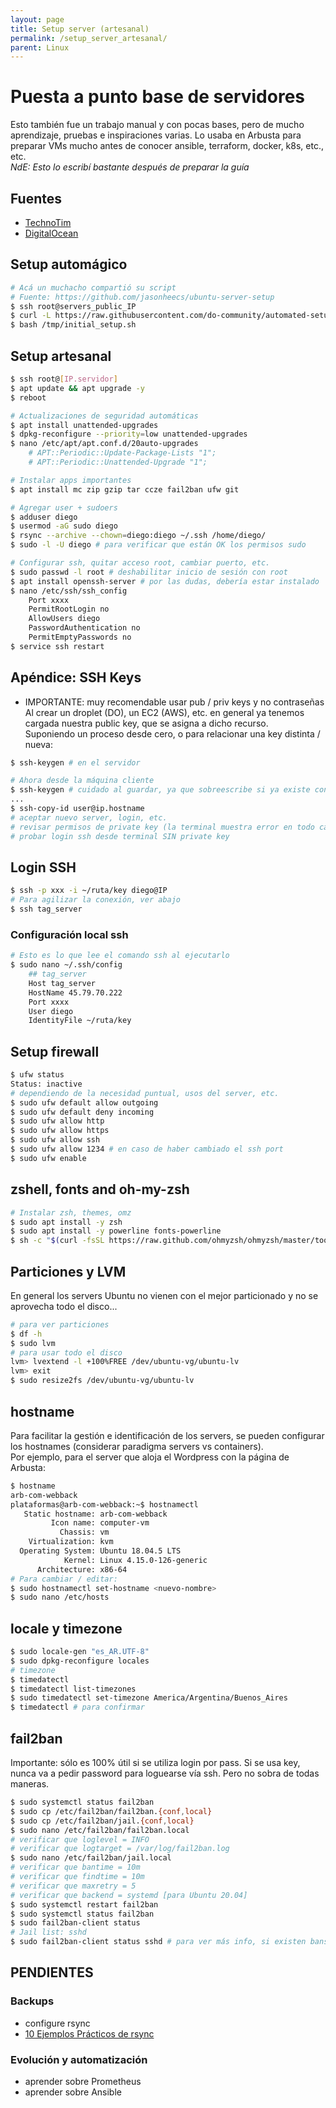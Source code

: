 ```yaml
---
layout: page
title: Setup server (artesanal)
permalink: /setup_server_artesanal/
parent: Linux
---
```


# Puesta a punto base de servidores

Esto también fue un trabajo manual y con pocas bases, pero de mucho aprendizaje, pruebas e inspiraciones varias. Lo usaba en Arbusta para preparar VMs mucho antes de conocer ansible, terraform, docker, k8s, etc., etc.  
_NdE: Esto lo escribí bastante después de preparar la guía_

## Fuentes

- [TechnoTim](https://www.youtube.com/watch?v=ZsjK4VDopiE)
- [DigitalOcean](https://www.digitalocean.com/community/tutorials/initial-server-setup-with-ubuntu-20-04-es)

## Setup automágico

```bash
# Acá un muchacho compartió su script
# Fuente: https://github.com/jasonheecs/ubuntu-server-setup
$ ssh root@servers_public_IP
$ curl -L https://raw.githubusercontent.com/do-community/automated-setups/master/Ubuntu-20.04/initial_server_setup.sh -o /tmp/initial_setup.sh
$ bash /tmp/initial_setup.sh
```

## Setup artesanal

```bash
$ ssh root@[IP.servidor]
$ apt update && apt upgrade -y
$ reboot

# Actualizaciones de seguridad automáticas
$ apt install unattended-upgrades
$ dpkg-reconfigure --priority=low unattended-upgrades
$ nano /etc/apt/apt.conf.d/20auto-upgrades
    # APT::Periodic::Update-Package-Lists "1";
    # APT::Periodic::Unattended-Upgrade "1";

# Instalar apps importantes
$ apt install mc zip gzip tar ccze fail2ban ufw git

# Agregar user + sudoers
$ adduser diego
$ usermod -aG sudo diego
$ rsync --archive --chown=diego:diego ~/.ssh /home/diego/
$ sudo -l -U diego # para verificar que están OK los permisos sudo

# Configurar ssh, quitar acceso root, cambiar puerto, etc.
$ sudo passwd -l root # deshabilitar inicio de sesión con root
$ apt install openssh-server # por las dudas, debería estar instalado
$ nano /etc/ssh/ssh_config
    Port xxxx
    PermitRootLogin no
    AllowUsers diego
    PasswordAuthentication no
    PermitEmptyPasswords no
$ service ssh restart
```

## Apéndice: SSH Keys

- IMPORTANTE: muy recomendable usar pub / priv keys y no contraseñas  
Al crear un droplet (DO), un EC2 (AWS), etc. en general ya tenemos cargada nuestra public key, que se asigna a dicho recurso.  
Suponiendo un proceso desde cero, o para relacionar una key distinta / nueva:

```bash
$ ssh-keygen # en el servidor

# Ahora desde la máquina cliente
$ ssh-keygen # cuidado al guardar, ya que sobreescribe si ya existe con el mismo nombre
...
$ ssh-copy-id user@ip.hostname
# aceptar nuevo server, login, etc.
# revisar permisos de private key (la terminal muestra error en todo caso)
# probar login ssh desde terminal SIN private key
```

## Login SSH

```bash
$ ssh -p xxx -i ~/ruta/key diego@IP
# Para agilizar la conexión, ver abajo
$ ssh tag_server
```

### Configuración local ssh

```bash
# Esto es lo que lee el comando ssh al ejecutarlo
$ sudo nano ~/.ssh/config
    ## tag_server
    Host tag_server
    HostName 45.79.70.222
    Port xxxx
    User diego
    IdentityFile ~/ruta/key
```

## Setup firewall

```bash
$ ufw status
Status: inactive
# dependiendo de la necesidad puntual, usos del server, etc.
$ sudo ufw default allow outgoing
$ sudo ufw default deny incoming
$ sudo ufw allow http
$ sudo ufw allow https
$ sudo ufw allow ssh
$ sudo ufw allow 1234 # en caso de haber cambiado el ssh port
$ sudo ufw enable
```

## zshell, fonts and oh-my-zsh

```bash
# Instalar zsh, themes, omz
$ sudo apt install -y zsh
$ sudo apt install -y powerline fonts-powerline
$ sh -c "$(curl -fsSL https://raw.github.com/ohmyzsh/ohmyzsh/master/tools/install.sh)"
```

## Particiones y LVM

En general los servers Ubuntu no vienen con el mejor particionado y no se aprovecha todo el disco...

```bash
# para ver particiones
$ df -h
$ sudo lvm
# para usar todo el disco
lvm> lvextend -l +100%FREE /dev/ubuntu-vg/ubuntu-lv
lvm> exit
$ sudo resize2fs /dev/ubuntu-vg/ubuntu-lv
```

## hostname

Para facilitar la gestión e identificación de los servers, se pueden configurar los hostnames (considerar paradigma servers vs containers).  
Por ejemplo, para el server que aloja el Wordpress con la página de Arbusta:

```bash
$ hostname
arb-com-webback
plataformas@arb-com-webback:~$ hostnamectl 
   Static hostname: arb-com-webback
         Icon name: computer-vm
           Chassis: vm
    Virtualization: kvm
  Operating System: Ubuntu 18.04.5 LTS
            Kernel: Linux 4.15.0-126-generic
      Architecture: x86-64
# Para cambiar / editar:
$ sudo hostnamectl set-hostname <nuevo-nombre>
$ sudo nano /etc/hosts
```

## locale y timezone

```bash
$ sudo locale-gen "es_AR.UTF-8"
$ sudo dpkg-reconfigure locales
# timezone
$ timedatectl
$ timedatectl list-timezones
$ sudo timedatectl set-timezone America/Argentina/Buenos_Aires
$ timedatectl # para confirmar
```

## fail2ban

Importante: sólo es 100% útil si se utiliza login por pass. Si se usa key, nunca va a pedir password para loguearse vía ssh. Pero no sobra de todas maneras.

```bash
$ sudo systemctl status fail2ban
$ sudo cp /etc/fail2ban/fail2ban.{conf,local}
$ sudo cp /etc/fail2ban/jail.{conf,local}
$ sudo nano /etc/fail2ban/fail2ban.local
# verificar que loglevel = INFO
# verificar que logtarget = /var/log/fail2ban.log
$ sudo nano /etc/fail2ban/jail.local
# verificar que bantime = 10m
# verificar que findtime = 10m
# verificar que maxretry = 5
# verificar que backend = systemd [para Ubuntu 20.04]
$ sudo systemctl restart fail2ban
$ sudo systemctl status fail2ban
$ sudo fail2ban-client status
# Jail list: sshd
$ sudo fail2ban-client status sshd # para ver más info, si existen bans, etc
```

## PENDIENTES

### Backups

- configure rsync
- [10 Ejemplos Prácticos de rsync](https://www.comoinstalarlinux.com/rsync-local-remoto-archivos-backup-files-commands/)

### Evolución y automatización

- aprender sobre Prometheus
- aprender sobre Ansible
